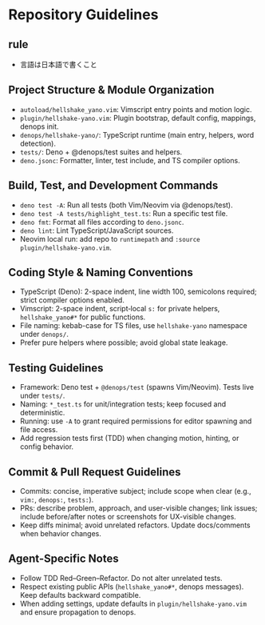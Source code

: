 # Repository Guidelines

## rule
- 言語は日本語で書くこと

## Project Structure & Module Organization
- `autoload/hellshake_yano.vim`: Vimscript entry points and motion logic.
- `plugin/hellshake-yano.vim`: Plugin bootstrap, default config, mappings, denops init.
- `denops/hellshake-yano/`: TypeScript runtime (main entry, helpers, word detection).
- `tests/`: Deno + @denops/test suites and helpers.
- `deno.jsonc`: Formatter, linter, test include, and TS compiler options.

## Build, Test, and Development Commands
- `deno test -A`: Run all tests (both Vim/Neovim via @denops/test).
- `deno test -A tests/highlight_test.ts`: Run a specific test file.
- `deno fmt`: Format all files according to `deno.jsonc`.
- `deno lint`: Lint TypeScript/JavaScript sources.
- Neovim local run: add repo to `runtimepath` and `:source plugin/hellshake-yano.vim`.

## Coding Style & Naming Conventions
- TypeScript (Deno): 2-space indent, line width 100, semicolons required; strict compiler options enabled.
- Vimscript: 2-space indent, script‑local `s:` for private helpers, `hellshake_yano#*` for public functions.
- File naming: kebab-case for TS files, use `hellshake-yano` namespace under `denops/`.
- Prefer pure helpers where possible; avoid global state leakage.

## Testing Guidelines
- Framework: Deno test + `@denops/test` (spawns Vim/Neovim). Tests live under `tests/`.
- Naming: `*_test.ts` for unit/integration tests; keep focused and deterministic.
- Running: use `-A` to grant required permissions for editor spawning and file access.
- Add regression tests first (TDD) when changing motion, hinting, or config behavior.

## Commit & Pull Request Guidelines
- Commits: concise, imperative subject; include scope when clear (e.g., `vim:`, `denops:`, `tests:`).
- PRs: describe problem, approach, and user-visible changes; link issues; include before/after notes or screenshots for UX-visible changes.
- Keep diffs minimal; avoid unrelated refactors. Update docs/comments when behavior changes.

## Agent-Specific Notes
- Follow TDD Red–Green–Refactor. Do not alter unrelated tests.
- Respect existing public APIs (`hellshake_yano#*`, denops messages). Keep defaults backward compatible.
- When adding settings, update defaults in `plugin/hellshake-yano.vim` and ensure propagation to denops.
